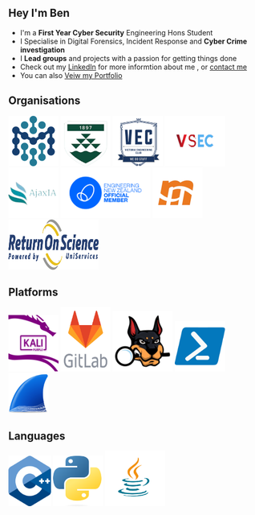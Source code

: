 ## Hey I'm Ben 

- I'm a **First Year Cyber Security** Engineering Hons Student 
- I Specialise in Digital Forensics, Incident Response and **Cyber Crime investigation**
- I **Lead groups** and projects with a passion for getting things done  
- Check out my [LinkedIn](https://www.linkedin.com/in/ben-vandw/) for more informtion about me , or [contact me](contact@greenbeanie.com)
- You can also [Veiw my Portfolio](https://www.greenbeanie.dev/)


## Organisations
<p align="left">
  <img src="/imgs/Orgs/Macdiarmid.png" alt="Macdiarmid logo" height="100" width="100" />
  <img src="/imgs/Orgs/VUW.png" alt="VUW Logo" height="100" width="100" />
  <img src="/imgs/Orgs/VEC.png" alt="VEC logo" height="100" width="100" />
  <img src="/imgs/Orgs/VSEC.png" alt="VSEC logo" height="100" width="120" />
  <img src="/imgs/Orgs/AjaxIA.png" alt="ajaxia logo" height="100" width="100" />
  <img src="/imgs/Orgs/EngNZ.png" alt="Engineering NZ logo" height="100" width="179" />
  <img src="/imgs/Orgs/Momentum.png" alt="Momentum logo" height="100" width="100" />
  <img src="/imgs/Orgs/ROS.png" alt="Return on Science Digital Technologies logo" height="100" width="180" />
</p>

## Platforms
<p align="left">
  <img src="/imgs/Plats/KaliP" alt="Kali Purple logo" height="112" width="100" />
  <img src="/imgs/Plats/GitLab" alt="GitLab logo" height="128" width="100" />
  <img src="/imgs/Plats/autopsy-logo.svg" alt="Autopsy logo" height="120" width="120" />
  <img src="/imgs/Plats/Powershell" alt="Powershell logo" height="100" width="100" />
  <img src="/imgs/Plats/WireShark.png" alt="Wireshark logo" height="80" width="80" />
</p>

## Languages

<p align="left">
  <img src="/imgs/Lang/C++" alt="C++ logo" height="100" width="85" />
  <img src="/imgs/Lang/Python" alt="Python logo" height="100" width="100" />
  <img src="/imgs/Lang/Java" alt="Java Logo" height="110" width="120" />
</p>
